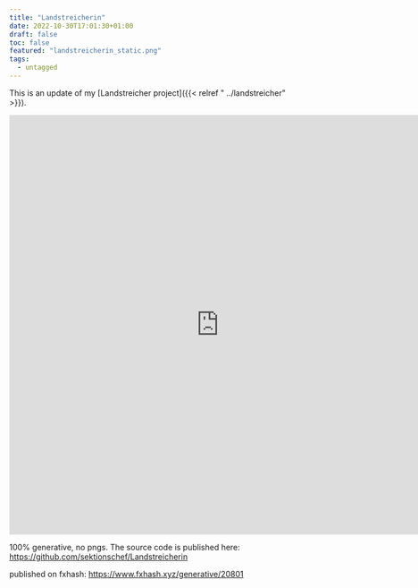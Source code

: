 ```yaml
---
title: "Landstreicherin"
date: 2022-10-30T17:01:30+01:00
draft: false
toc: false
featured: "landstreicherin_static.png" 
tags:
  - untagged
---
```


This is an update of my [Landstreicher project]({{< relref " ../landstreicher" >}}).

<div     style={background-color: #FFFFFF !important;}>
<iframe 
    title="Landstreicher"
    width="750"
    height="750"
    frameborder="0"
    cellspacing="0"
src="https://gateway.fxhash2.xyz/ipfs/QmdoLjTdaGeq5Es7FomDUeUkb4keQRo5PnkDzbmVht7p9L/?fxhash=oo4LKcJLZrGeSYwB2d2J7piF52TH4iJeL2FtbqaApsK1PhpMEtn"></iframe>
</div>

100% generative, no pngs. The source code is published here: https://github.com/sektionschef/Landstreicherin

published on fxhash: https://www.fxhash.xyz/generative/20801 

